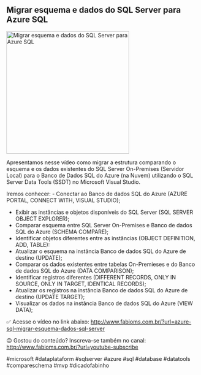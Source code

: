## Migrar esquema e dados do SQL Server para Azure SQL

<img src="https://fabioms.com.br//uploads/youtube/TEiATwLhF8A.png" alt="Migrar esquema e dados do SQL Server para Azure SQL" title="Azure SQL" width="320"/>

Apresentamos nesse vídeo como migrar a estrutura comparando o esquema e os dados existentes do SQL Server On-Premises (Servidor Local) para o Banco de Dados SQL do Azure (na Nuvem) utilizando o SQL Server Data Tools (SSDT) no Microsoft Visual Studio. 

Iremos conhecer:
- Conectar ao Banco de dados SQL do Azure (AZURE PORTAL, CONNECT WITH, VISUAL STUDIO);
- Exibir as instâncias e objetos disponíveis do SQL Server (SQL SERVER OBJECT EXPLORER);
- Comparar esquema entre SQL Server On-Premises e Banco de dados SQL do Azure (SCHEMA COMPARE);
- Identificar objetos diferentes entre as instâncias (OBJECT DEFINITION, ADD, TABLE):
- Atualizar o esquema na instância Banco de dados SQL do Azure de destino (UPDATE);
- Comparar os dados existentes entre tabelas On-Premieses e do Banco de dados SQL do Azure (DATA COMPARISON);
- Identificar registros diferentes (DIFFERENT RECORDS, ONLY IN SOURCE, ONLY IN TARGET, IDENTICAL RECORDS);
- Atualizar os registros na instância Banco de dados SQL do Azure de destino (UPDATE TARGET);
- Visualizar os dados na instância Banco de dados SQL do Azure (VIEW DATA);

✅ Acesse o vídeo no link abaixo:
http://www.fabioms.com.br/?url=azure-sql-migrar-esquema-dados-sql-server

😉 Gostou do conteúdo? Inscreva-se também no canal:
http://www.fabioms.com.br/?url=youtube-subscribe 

#microsoft #dataplataform #sqlserver #azure #sql #database #datatools #compareschema #mvp #dicadofabinho